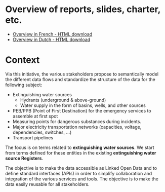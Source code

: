 # Overview of reports, slides, charter, etc.
- [Overview in French - HTML download](https://github.com/belgif/thematic/blob/master/hydrants/index_fr.html)
- [Overview in Dutch - HTML download](https://github.com/belgif/thematic/blob/master/hydrants/index_nl.html)

# Context
Via this initiative, the various stakeholders propose to semantically model the different data flows and standardize the structure of the data for the following subject:
-	Extinguishing water sources
    -	Hydrants (underground & above-ground)
    -	Water supply in the form of basins, wells, and other sources
-	PEB/PPB (Point of First Destination) for the emergency services to assemble at first spot
-	Measuring points for dangerous substances during incidents. 
-	Major electricity transportation networks (capacities, voltage, dependencies, switches, …)
-	Transport pipelines

The focus is on terms related to __extinguishing water sources__. We start from terms defined for these entities in the existing __extinguishing water source Registers__.

The objective is to make the data accessible as Linked Open Data and to define standard interfaces (APIs) in order to simplify collaboration and integration of the various services and tools. The objective is to make the data easily reusable for all stakeholders.

